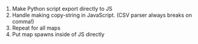1. Make Python script export directly to JS
2. Handle making copy-string in JavaScript. (CSV parser always breaks on comma!)
3. Repeat for all maps
4. Put map spawns inside of JS directly
